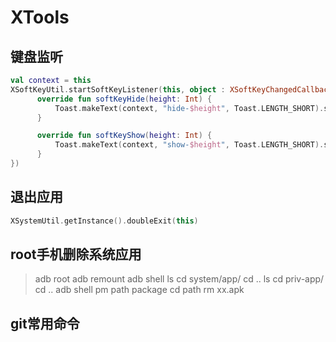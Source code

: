 # XTools

## 键盘监听
```kotlin
val context = this
XSoftKeyUtil.startSoftKeyListener(this, object : XSoftKeyChangedCallback {
      override fun softKeyHide(height: Int) {
          Toast.makeText(context, "hide-$height", Toast.LENGTH_SHORT).show()
      }

      override fun softKeyShow(height: Int) {
          Toast.makeText(context, "show-$height", Toast.LENGTH_SHORT).show()
      }
})
```

## 退出应用
```kotlin
XSystemUtil.getInstance().doubleExit(this)
```

## root手机删除系统应用
> adb root
> adb remount
> adb shell
> ls
> cd system/app/
> cd ..
> ls
> cd priv-app/
> cd ..
> adb shell pm path package
> cd path
> rm xx.apk

## git常用命令

